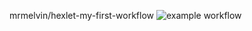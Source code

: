 mrmelvin/hexlet-my-first-workflow
![example workflow](https://github.com/mrmelvin/hexlet-my-first-workflow/actions/workflows/hello-world.yml/badge.svg)
